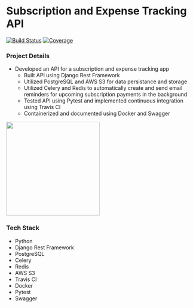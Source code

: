 # Subscription and Expense Tracking API

[![Build Status](https://travis-ci.com/phankanp/project-manage-api.svg?token=ytdJcbtG5BfMjpC6XMjT&branch=master)](https://travis-ci.com/phankanp/project-manage-api) [![Coverage](https://res.cloudinary.com/djmrmontu/image/upload/v1588908428/SubExpense%20Tracking%20App/coverage_jubxwu.svg)](https://res.cloudinary.com/djmrmontu/image/upload/v1588908428/SubExpense%20Tracking%20App/coverage_jubxwu.svg)

### Project Details
  - Developed an API for a subscription and expense tracking app
    - Built API using Django Rest Framework
    - Utilized PostgreSQL and AWS S3 for data persistance and storage
    - Utilized Celery and Redis to automatically create and send email reminders for upcoming subscription payments in the background
    - Tested API using Pytest and implemented continuous integration using Travis CI
    - Containerized and documented using Docker and Swagger

<img src="https://res.cloudinary.com/djmrmontu/image/upload/v1588907549/SubExpense%20Tracking%20App/swagger_docs_swav8c.png" height="250px" width="250px">

### Tech Stack

- Python
- Django Rest Framework
- PostgreSQL
- Celery 
- Redis 
- AWS S3
- Travis CI
- Docker
- Pytest
- Swagger
